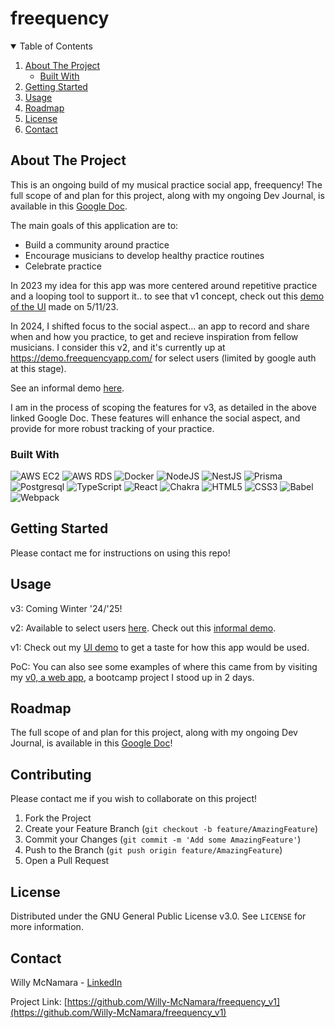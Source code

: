 # freequency

<!-- TABLE OF CONTENTS -->
<details open="open">
  <summary>Table of Contents</summary>
  <ol>
    <li>
      <a href="#about-the-project">About The Project</a>
      <ul>
        <li><a href="#built-with">Built With</a></li>
      </ul>
    </li>
    <li>
      <a href="#getting-started">Getting Started</a>
    </li>
    <li><a href="#usage">Usage</a></li>
    <li><a href="#roadmap">Roadmap</a></li>
    <li><a href="#license">License</a></li>
    <li><a href="#contact">Contact</a></li>
  </ol>
</details>



<!-- ABOUT THE PROJECT -->
## About The Project

This is an ongoing build of my musical practice social app, freequency!
The full scope of and plan for this project, along with my ongoing Dev Journal, is available in this [Google Doc](https://docs.google.com/document/d/12gWzqi_L2uPKPjtufqDp4NZdo3ObvkeuTdnaZCX6Eok/edit?usp=sharing).

The main goals of this application are to:
 * Build a community around practice
 * Encourage musicians to develop healthy practice routines
 * Celebrate practice 

In 2023 my idea for this app was more centered around repetitive practice and a looping tool to support it.. to see that v1 concept, check out this [demo of the UI](https://www.loom.com/share/3d44174f8a0d43c6812df4a966c41145) made on 5/11/23. 

In 2024, I shifted focus to the social aspect... an app to record and share when and how you practice, to get and recieve inspiration from fellow musicians. I consider this v2, and it's currently up at https://demo.freequencyapp.com/ for select users (limited by google auth at this stage). 

See an informal demo [here](https://drive.google.com/file/d/1g_GgxWh3f1VbKe9_hU6v53SSEZqBWUqE/view?usp=sharing). 

I am in the process of scoping the features for v3, as detailed in the above linked Google Doc. These features will enhance the social aspect, and provide for more robust tracking of your practice. 


### Built With

![AWS EC2](https://img.shields.io/badge/AWS-%23FF9900.svg?style=for-the-badge&logo=amazon-aws&logoColor=white)
![AWS RDS](https://img.shields.io/badge/AWS-%23FF9900.svg?style=for-the-badge&logo=amazon-aws&logoColor=white)
![Docker](https://img.shields.io/badge/docker-%230db7ed.svg?style=for-the-badge&logo=docker&logoColor=white)
![NodeJS](https://img.shields.io/badge/node.js-6DA55F?style=for-the-badge&logo=node.js&logoColor=white)
![NestJS](https://img.shields.io/badge/nestjs-%23E0234E.svg?style=for-the-badge&logo=nestjs&logoColor=white)
![Prisma](https://img.shields.io/badge/Prisma-3982CE?style=for-the-badge&logo=Prisma&logoColor=white)
![Postgresql](https://img.shields.io/badge/PostgreSQL-316192?style=for-the-badge&logo=postgresql&logoColor=white)
![TypeScript](https://img.shields.io/badge/TypeScript-007ACC?style=for-the-badge&logo=typescript&logoColor=white)
![React](https://img.shields.io/badge/-React-61DAFB?logo=react&logoColor=white&style=for-the-badge)
![Chakra](https://img.shields.io/badge/chakra-%234ED1C5.svg?style=for-the-badge&logo=chakraui&logoColor=white)
![HTML5](https://img.shields.io/badge/html5-%23E34F26.svg?style=for-the-badge&logo=html5&logoColor=white)
![CSS3](https://img.shields.io/badge/css3-%231572B6.svg?style=for-the-badge&logo=css3&logoColor=white)
![Babel](https://img.shields.io/badge/Babel-F9DC3e?style=for-the-badge&logo=babel&logoColor=black)
![Webpack](https://img.shields.io/badge/webpack-%238DD6F9.svg?style=for-the-badge&logo=webpack&logoColor=black)



<!-- GETTING STARTED -->
## Getting Started

Please contact me for instructions on using this repo!


<!-- USAGE EXAMPLES -->
## Usage

v3: Coming Winter '24/'25!

v2: Available to select users [here](https://demo.freequencyapp.com/). Check out this [informal demo](https://drive.google.com/file/d/1g_GgxWh3f1VbKe9_hU6v53SSEZqBWUqE/view?usp=sharing). 

v1: Check out my [UI demo](https://www.loom.com/share/3d44174f8a0d43c6812df4a966c41145) to get a taste for how this app would be used.

PoC: You can also see some examples of where this came from by visiting my [v0, a web app](https://github.com/Willy-McNamara/Freequency), a bootcamp project I stood up in 2 days.



<!-- ROADMAP -->
## Roadmap

The full scope of and plan for this project, along with my ongoing Dev Journal, is available in this [Google Doc](https://docs.google.com/document/d/12gWzqi_L2uPKPjtufqDp4NZdo3ObvkeuTdnaZCX6Eok/edit?usp=sharing)! 


<!-- CONTRIBUTING -->
## Contributing

Please contact me if you wish to collaborate on this project!

1. Fork the Project
2. Create your Feature Branch (`git checkout -b feature/AmazingFeature`)
3. Commit your Changes (`git commit -m 'Add some AmazingFeature'`)
4. Push to the Branch (`git push origin feature/AmazingFeature`)
5. Open a Pull Request


<!-- LICENSE -->
## License

Distributed under the GNU General Public License v3.0. See `LICENSE` for more information.


<!-- CONTACT -->
## Contact

Willy McNamara - [LinkedIn](https://www.linkedin.com/in/willymcnamara/)

Project Link: [https://github.com/Willy-McNamara/freequency_v1](https://github.com/Willy-McNamara/freequency_v1)

